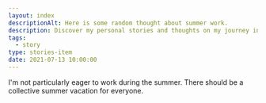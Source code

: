 ```yaml
---
layout: index
descriptionAlt: Here is some random thought about summer work.
description: Discover my personal stories and thoughts on my journey in the web development world. Here is some random thought about summer work.
tags:
  - story
type: stories-item
date: 2021-07-13 10:00:00
---
```


I'm not particularly eager to work during the summer. There should be a collective summer vacation for everyone.
